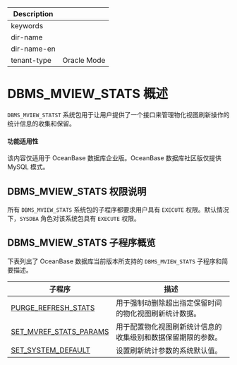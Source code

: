 | Description   |                 |
|---------------|-----------------|
| keywords      |                 |
| dir-name      |                 |
| dir-name-en   |                 |
| tenant-type   | Oracle Mode     |

# DBMS_MVIEW_STATS 概述

`DBMS_MVIEW_STATST` 系统包用于让用户提供了一个接口来管理物化视图刷新操作的统计信息的收集和保留。

<main id="notice" >
  <h4>功能适用性</h4>
  <p>该内容仅适用于 OceanBase 数据库企业版。OceanBase 数据库社区版仅提供 MySQL 模式。</p>
</main>

## DBMS_MVIEW_STATS 权限说明

所有 `DBMS_MVIEW_STATS` 系统包的子程序都要求用户具有 `EXECUTE` 权限。默认情况下，`SYSDBA` 角色对该系统包具有 `EXECUTE` 权限。

## DBMS_MVIEW_STATS 子程序概览

下表列出了 OceanBase 数据库当前版本所支持的 `DBMS_MVIEW_STATS` 子程序和简要描述。

| 子程序                   | 描述                  |
| ----------------------- | --------------------- |
| [PURGE_REFRESH_STATS](200.purge-refresh-stats-mysql.md) |用于强制动删除超出指定保留时间的物化视图刷新统计数据。   |
| [SET_MVREF_STATS_PARAMS](300.set-mvref-stats-params-mysql.md) |用于配置物化视图刷新统计信息的收集级别和数据保留期限的参数。|
| [SET_SYSTEM_DEFAULT](400.set-system-default-mysql.md)  |设置刷新统计参数的系统默认值。|
